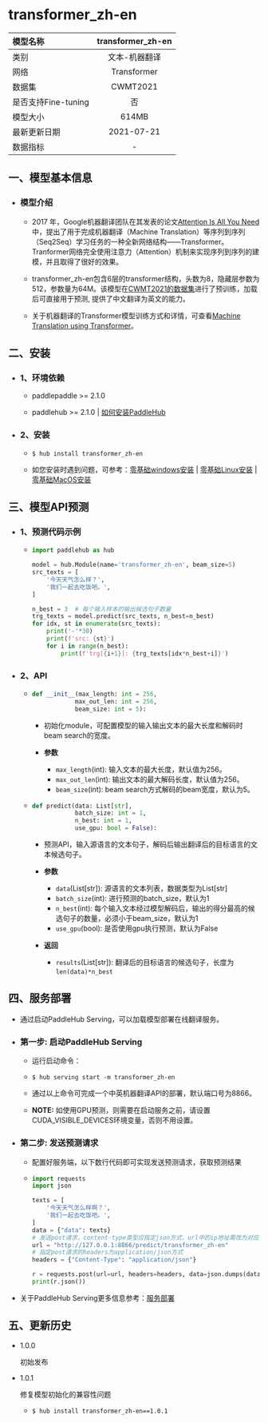# transformer_zh-en
|模型名称|transformer_zh-en|
| :--- | :---: | 
|类别|文本-机器翻译|
|网络|Transformer|
|数据集|CWMT2021|
|是否支持Fine-tuning|否|
|模型大小|614MB|
|最新更新日期|2021-07-21|
|数据指标|-|

## 一、模型基本信息

- ### 模型介绍

  - 2017 年，Google机器翻译团队在其发表的论文[Attention Is All You Need](https://arxiv.org/abs/1706.03762)中，提出了用于完成机器翻译（Machine Translation）等序列到序列（Seq2Seq）学习任务的一种全新网络结构——Transformer。Tranformer网络完全使用注意力（Attention）机制来实现序列到序列的建模，并且取得了很好的效果。

  - transformer_zh-en包含6层的transformer结构，头数为8，隐藏层参数为512，参数量为64M。该模型在[CWMT2021的数据集](http://nlp.nju.edu.cn/cwmt-wmt)进行了预训练，加载后可直接用于预测, 提供了中文翻译为英文的能力。

  - 关于机器翻译的Transformer模型训练方式和详情，可查看[Machine Translation using Transformer](https://github.com/PaddlePaddle/PaddleNLP/tree/develop/examples/machine_translation/transformer)。

## 二、安装

- ### 1、环境依赖  

  - paddlepaddle >= 2.1.0
  
  - paddlehub >= 2.1.0    | [如何安装PaddleHub](../../../../docs/docs_ch/get_start/installation.rst)

- ### 2、安装

  - ```shell
    $ hub install transformer_zh-en
    ```

  - 如您安装时遇到问题，可参考：[零基础windows安装](../../../../docs/docs_ch/get_start/windows_quickstart.md)
 | [零基础Linux安装](../../../../docs/docs_ch/get_start/linux_quickstart.md) | [零基础MacOS安装](../../../../docs/docs_ch/get_start/mac_quickstart.md)

## 三、模型API预测

- ### 1、预测代码示例

  - ```python
    import paddlehub as hub

    model = hub.Module(name='transformer_zh-en', beam_size=5)
    src_texts = [
        '今天天气怎么样？',
        '我们一起去吃饭吧。',
    ]

    n_best = 3  # 每个输入样本的输出候选句子数量
    trg_texts = model.predict(src_texts, n_best=n_best)
    for idx, st in enumerate(src_texts):
        print('-'*30)
        print(f'src: {st}')
        for i in range(n_best):
            print(f'trg[{i+1}]: {trg_texts[idx*n_best+i]}')    
    ```

- ### 2、API

  - ```python
    def __init__(max_length: int = 256,
                max_out_len: int = 256,
                beam_size: int = 5):  
    ```

    - 初始化module，可配置模型的输入输出文本的最大长度和解码时beam search的宽度。

    - **参数**

      - `max_length`(int): 输入文本的最大长度，默认值为256。
      - `max_out_len`(int): 输出文本的最大解码长度，默认值为256。
      - `beam_size`(int): beam search方式解码的beam宽度，默认为5。

  - ```python
    def predict(data: List[str],
                batch_size: int = 1,
                n_best: int = 1,
                use_gpu: bool = False):
    ```

    - 预测API，输入源语言的文本句子，解码后输出翻译后的目标语言的文本候选句子。

    - **参数**
      - `data`(List[str]): 源语言的文本列表，数据类型为List[str]
      - `batch_size`(int): 进行预测的batch_size，默认为1
      - `n_best`(int): 每个输入文本经过模型解码后，输出的得分最高的候选句子的数量，必须小于beam_size，默认为1
      - `use_gpu`(bool): 是否使用gpu执行预测，默认为False

    - **返回**
      - `results`(List[str]): 翻译后的目标语言的候选句子，长度为`len(data)*n_best`

## 四、服务部署

  - 通过启动PaddleHub Serving，可以加载模型部署在线翻译服务。

  - ### 第一步: 启动PaddleHub Serving

    - 运行启动命令：

    - ```shell
      $ hub serving start -m transformer_zh-en
      ```

    - 通过以上命令可完成一个中英机器翻译API的部署，默认端口号为8866。

    - **NOTE:** 如使用GPU预测，则需要在启动服务之前，请设置CUDA_VISIBLE_DEVICES环境变量，否则不用设置。

  - ### 第二步: 发送预测请求

    - 配置好服务端，以下数行代码即可实现发送预测请求，获取预测结果

    - ```python
      import requests
      import json

      texts = [
          '今天天气怎么样啊？',
          '我们一起去吃饭吧。',
      ]
      data = {"data": texts}
      # 发送post请求，content-type类型应指定json方式，url中的ip地址需改为对应机器的ip
      url = "http://127.0.0.1:8866/predict/transformer_zh-en"
      # 指定post请求的headers为application/json方式
      headers = {"Content-Type": "application/json"}

      r = requests.post(url=url, headers=headers, data=json.dumps(data))
      print(r.json())
      ```

  - 关于PaddleHub Serving更多信息参考：[服务部署](../../../../docs/docs_ch/tutorial/serving.md)

## 五、更新历史

* 1.0.0

  初始发布

* 1.0.1

  修复模型初始化的兼容性问题
  - ```shell
    $ hub install transformer_zh-en==1.0.1
    ```
